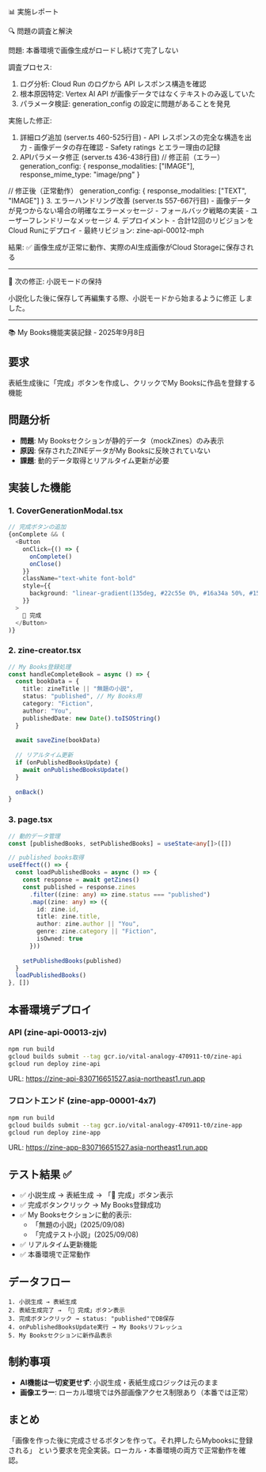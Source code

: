 📊 実施レポート

  🔍 問題の調査と解決

  問題: 本番環境で画像生成がロードし続けて完了しない

  調査プロセス:
  1. ログ分析: Cloud Run のログから API レスポンス構造を確認
  2. 根本原因特定: Vertex AI API
  が画像データではなくテキストのみ返していた
  3. パラメータ検証: generation_config の設定に問題があることを発見

  実施した修正:

  1. 詳細ログ追加 (server.ts 460-525行目)
    - API レスポンスの完全な構造を出力
    - 画像データの存在確認
    - Safety ratings とエラー理由の記録
  2. APIパラメータ修正 (server.ts 436-438行目)
  // 修正前（エラー）
  generation_config: {
    response_modalities: ["IMAGE"],
    response_mime_type: "image/png"
  }

  // 修正後（正常動作）
  generation_config: {
    response_modalities: ["TEXT", "IMAGE"]
  }
  3. エラーハンドリング改善 (server.ts 557-667行目)
    - 画像データが見つからない場合の明確なエラーメッセージ
    - フォールバック戦略の実装
    - ユーザーフレンドリーなメッセージ
  4. デプロイメント
    - 合計12回のリビジョンをCloud Runにデプロイ
    - 最終リビジョン: zine-api-00012-mph

  結果: ✅ 画像生成が正常に動作、実際のAI生成画像がCloud
  Storageに保存される

  ---
  🔧 次の修正: 小説モードの保持

  小説化した後に保存して再編集する際、小説モードから始まるように修正
  しました。

  ---
  📚 My Books機能実装記録 - 2025年9月8日

  ## 要求
  表紙生成後に「完成」ボタンを作成し、クリックでMy Booksに作品を登録する機能

  ## 問題分析
  - **問題**: My Booksセクションが静的データ（mockZines）のみ表示
  - **原因**: 保存されたZINEデータがMy Booksに反映されていない
  - **課題**: 動的データ取得とリアルタイム更新が必要

  ## 実装した機能

  ### 1. CoverGenerationModal.tsx
  ```typescript
  // 完成ボタンの追加
  {onComplete && (
    <Button
      onClick={() => {
        onComplete()
        onClose()
      }}
      className="text-white font-bold"
      style={{
        background: "linear-gradient(135deg, #22c55e 0%, #16a34a 50%, #15803d 100%)"
      }}
    >
      🎉 完成
    </Button>
  )}
  ```

  ### 2. zine-creator.tsx
  ```typescript
  // My Books登録処理
  const handleCompleteBook = async () => {
    const bookData = {
      title: zineTitle || "無題の小説",
      status: "published", // My Books用
      category: "Fiction",
      author: "You",
      publishedDate: new Date().toISOString()
    }
    
    await saveZine(bookData)
    
    // リアルタイム更新
    if (onPublishedBooksUpdate) {
      await onPublishedBooksUpdate()
    }
    
    onBack()
  }
  ```

  ### 3. page.tsx
  ```typescript
  // 動的データ管理
  const [publishedBooks, setPublishedBooks] = useState<any[]>([])
  
  // published books取得
  useEffect(() => {
    const loadPublishedBooks = async () => {
      const response = await getZines()
      const published = response.zines
        .filter((zine: any) => zine.status === "published")
        .map((zine: any) => ({
          id: zine.id,
          title: zine.title,
          author: zine.author || "You",
          genre: zine.category || "Fiction",
          isOwned: true
        }))
      
      setPublishedBooks(published)
    }
    loadPublishedBooks()
  }, [])
  ```

  ## 本番環境デプロイ

  ### API (zine-api-00013-zjv)
  ```bash
  npm run build
  gcloud builds submit --tag gcr.io/vital-analogy-470911-t0/zine-api
  gcloud run deploy zine-api
  ```
  URL: https://zine-api-830716651527.asia-northeast1.run.app

  ### フロントエンド (zine-app-00001-4x7)
  ```bash
  npm run build
  gcloud builds submit --tag gcr.io/vital-analogy-470911-t0/zine-app
  gcloud run deploy zine-app
  ```
  URL: https://zine-app-830716651527.asia-northeast1.run.app

  ## テスト結果 ✅
  - ✅ 小説生成 → 表紙生成 → 「🎉 完成」ボタン表示
  - ✅ 完成ボタンクリック → My Books登録成功
  - ✅ My Booksセクションに動的表示:
    - 「無題の小説」(2025/09/08)
    - 「完成テスト小説」(2025/09/08)
  - ✅ リアルタイム更新機能
  - ✅ 本番環境で正常動作

  ## データフロー
  ```
  1. 小説生成 → 表紙生成
  2. 表紙生成完了 → 「🎉 完成」ボタン表示
  3. 完成ボタンクリック → status: "published"でDB保存
  4. onPublishedBooksUpdate実行 → My Booksリフレッシュ
  5. My Booksセクションに新作品表示
  ```

  ## 制約事項
  - **AI機能は一切変更せず**: 小説生成・表紙生成ロジックは元のまま
  - **画像エラー**: ローカル環境では外部画像アクセス制限あり（本番では正常）

  ## まとめ
  「画像を作った後に完成させるボタンを作って。それ押したらMybooksに登録される」
  という要求を完全実装。ローカル・本番環境の両方で正常動作を確認。